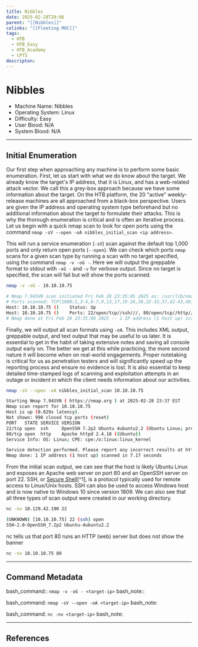 ```yaml
---
title: Nibbles
date: 2025-02-28T20:06
parent: "[[Nibbles]]"
colinks: "[[Fleeting MOC]]"
tags:
  - HTB
  - HTB_Easy
  - HTB_Academy
  - CPTS
descripton:
---
```


# Nibbles


- Machine Name: Nibbles
- Operating System: Linux
- Difficulty: Easy
- User Blood: N/A
- System Blood: N/A
---
## Initial Enumeration
Our first step when approaching any machine is to perform some basic enumeration. First, let us start with what we do know about the target. We already know the target's IP address, that it is Linux, and has a web-related attack vector. We call this a grey-box approach because we have some information about the target. On the HTB platform, the 20 "active" weekly-release machines are all approached from a black-box perspective. Users are given the IP address and operating system type beforehand but no additional information about the target to formulate their attacks. This is why the thorough enumeration is critical and is often an iterative process. Let us begin with a quick nmap scan to look for open ports using the command `nmap -sV --open -oA nibbles_initial_scan <ip address>`. 

This will run a service enumeration (`-sV`) scan against the default top 1,000 ports and only return open ports (`--open`). We can check which ports `nmap` scans for a given scan type by running a scan with no target specified, using the command `nmap -v -oG -`. Here we will output the greppable format to stdout with `-oG -` and `-v` for verbose output. Since no target is specified, the scan will fail but will show the ports scanned.

 
```bash
nmap -v -oG - 10.10.10.75
```

```bash
# Nmap 7.94SVN scan initiated Fri Feb 28 23:35:05 2025 as: /usr/lib/nmap/nmap --privileged -v -oG - 10.10.10.75
# Ports scanned: TCP(1000;1,3-4,6-7,9,13,17,19-26,30,32-33,37,42-43,49,53,70,79-85,88-90,99-100,106,109-111,113,119,125,135,139,143-144,146,161,163,179,199,211-212,222,254-256,259,264,280,301,306,311,340,366,389,406-407,416-417,425,427,443-445,458,464-465,481,497,500,512-515,524,541,543-545,548,554-555,563,587,593,616-617,625,631,636,646,648,666-668,683,687,691,700,705,711,714,720,722,726,749,765,777,783,787,800-801,808,843,873,880,888,898,900-903,911-912,981,987,990,992-993,995,999-1002,1007,1009-1011,1021-1100,1102,1104-1108,1110-1114,1117,1119,1121-1124,1126,1130-1132,1137-1138,1141,1145,1147-1149,1151-1152,1154,1163-1166,1169,1174-1175,1183,1185-1187,1192,1198-1199,1201,1213,1216-1218,1233-1234,1236,1244,1247-1248,1259,1271-1272,1277,1287,1296,1300-1301,1309-1311,1322,1328,1334,1352,1417,1433-1434,1443,1455,1461,1494,1500-1501,1503,1521,1524,1533,1556,1580,1583,1594,1600,1641,1658,1666,1687-1688,1700,1717-1721,1723,1755,1761,1782-1783,1801,1805,1812,1839-1840,1862-1864,1875,1900,1914,1935,1947,1971-1972,1974,1984,1998-2010,2013,2020-2022,2030,2033-2035,2038,2040-2043,2045-2049,2065,2068,2099-2100,2103,2105-2107,2111,2119,2121,2126,2135,2144,2160-2161,2170,2179,2190-2191,2196,2200,2222,2251,2260,2288,2301,2323,2366,2381-2383,2393-2394,2399,2401,2492,2500,2522,2525,2557,2601-2602,2604-2605,2607-2608,2638,2701-2702,2710,2717-2718,2725,2800,2809,2811,2869,2875,2909-2910,2920,2967-2968,2998,3000-3001,3003,3005-3007,3011,3013,3017,3030-3031,3052,3071,3077,3128,3168,3211,3221,3260-3261,3268-3269,3283,3300-3301,3306,3322-3325,3333,3351,3367,3369-3372,3389-3390,3404,3476,3493,3517,3527,3546,3551,3580,3659,3689-3690,3703,3737,3766,3784,3800-3801,3809,3814,3826-3828,3851,3869,3871,3878,3880,3889,3905,3914,3918,3920,3945,3971,3986,3995,3998,4000-4006,4045,4111,4125-4126,4129,4224,4242,4279,4321,4343,4443-4446,4449,4550,4567,4662,4848,4899-4900,4998,5000-5004,5009,5030,5033,5050-5051,5054,5060-5061,5080,5087,5100-5102,5120,5190,5200,5214,5221-5222,5225-5226,5269,5280,5298,5357,5405,5414,5431-5432,5440,5500,5510,5544,5550,5555,5560,5566,5631,5633,5666,5678-5679,5718,5730,5800-5802,5810-5811,5815,5822,5825,5850,5859,5862,5877,5900-5904,5906-5907,5910-5911,5915,5922,5925,5950,5952,5959-5963,5987-5989,5998-6007,6009,6025,6059,6100-6101,6106,6112,6123,6129,6156,6346,6389,6502,6510,6543,6547,6565-6567,6580,6646,6666-6669,6689,6692,6699,6779,6788-6789,6792,6839,6881,6901,6969,7000-7002,7004,7007,7019,7025,7070,7100,7103,7106,7200-7201,7402,7435,7443,7496,7512,7625,7627,7676,7741,7777-7778,7800,7911,7920-7921,7937-7938,7999-8002,8007-8011,8021-8022,8031,8042,8045,8080-8090,8093,8099-8100,8180-8181,8192-8194,8200,8222,8254,8290-8292,8300,8333,8383,8400,8402,8443,8500,8600,8649,8651-8652,8654,8701,8800,8873,8888,8899,8994,9000-9003,9009-9011,9040,9050,9071,9080-9081,9090-9091,9099-9103,9110-9111,9200,9207,9220,9290,9415,9418,9485,9500,9502-9503,9535,9575,9593-9595,9618,9666,9876-9878,9898,9900,9917,9929,9943-9944,9968,9998-10004,10009-10010,10012,10024-10025,10082,10180,10215,10243,10566,10616-10617,10621,10626,10628-10629,10778,11110-11111,11967,12000,12174,12265,12345,13456,13722,13782-13783,14000,14238,14441-14442,15000,15002-15004,15660,15742,16000-16001,16012,16016,16018,16080,16113,16992-16993,17877,17988,18040,18101,18988,19101,19283,19315,19350,19780,19801,19842,20000,20005,20031,20221-20222,20828,21571,22939,23502,24444,24800,25734-25735,26214,27000,27352-27353,27355-27356,27715,28201,30000,30718,30951,31038,31337,32768-32785,33354,33899,34571-34573,35500,38292,40193,40911,41511,42510,44176,44442-44443,44501,45100,48080,49152-49161,49163,49165,49167,49175-49176,49400,49999-50003,50006,50300,50389,50500,50636,50800,51103,51493,52673,52822,52848,52869,54045,54328,55055-55056,55555,55600,56737-56738,57294,57797,58080,60020,60443,61532,61900,62078,63331,64623,64680,65000,65129,65389) UDP(0;) SCTP(0;) PROTOCOLS(0;)
Host: 10.10.10.75 ()    Status: Up
Host: 10.10.10.75 ()    Ports: 22/open/tcp//ssh///, 80/open/tcp//http///        Ignored State: closed (998)
# Nmap done at Fri Feb 28 23:35:06 2025 -- 1 IP address (1 host up) scanned in 0.73 seconds
```

Finally, we will output all scan formats using `-oA`. This includes XML output, greppable output, and text output that may be useful to us later. It is essential to get in the habit of taking extensive notes and saving all console output early on. The better we get at this while practicing, the more second nature it will become when on real-world engagements. Proper notetaking is critical for us as penetration testers and will significantly speed up the reporting process and ensure no evidence is lost. It is also essential to keep detailed time-stamped logs of scanning and exploitation attempts in an outage or incident in which the client needs information about our activities.

```bash
nmap -sV --open -oA nibbles_initial_scan 10.10.10.75
```

```bash
Starting Nmap 7.94SVN ( https://nmap.org ) at 2025-02-28 23:37 EST
Nmap scan report for 10.10.10.75
Host is up (0.029s latency).
Not shown: 998 closed tcp ports (reset)
PORT   STATE SERVICE VERSION
22/tcp open  ssh     OpenSSH 7.2p2 Ubuntu 4ubuntu2.2 (Ubuntu Linux; protocol 2.0)
80/tcp open  http    Apache httpd 2.4.18 ((Ubuntu))
Service Info: OS: Linux; CPE: cpe:/o:linux:linux_kernel

Service detection performed. Please report any incorrect results at https://nmap.org/submit/ .
Nmap done: 1 IP address (1 host up) scanned in 7.17 seconds
```

From the initial scan output, we can see that the host is likely Ubuntu Linux and exposes an Apache web server on port 80 and an OpenSSH server on port 22. SSH, or [Secure Shell](https://en.wikipedia.org/wiki/SSH_(Secure_Shell))[^1], is a protocol typically used for remote access to Linux/Unix hosts. SSH can also be used to access Windows host and is now native to Windows 10 since version 1809. We can also see that all three types of scan output were created in our working directory.

```bash
nc -nv 10.129.42.190 22
```

```bash
(UNKNOWN) [10.10.10.75] 22 (ssh) open
SSH-2.0-OpenSSH_7.2p2 Ubuntu-4ubuntu2.2
```

nc tells us that port 80 runs an HTTP (web) server but does not show the banner

```bash
nc -nv 10.10.10.75 80
```

---
## Command Metadata

bash_command:: `nmap -v -oG - <target-ip>`
bash_note:: 

bash_command: `nmap -sV --open -oA <target-ip>`
bash_note:

bash_command: `nc -nv <target-ip>`
bash_note:

---

## References

[^1]: https://en.wikipedia.org/wiki/SSH_(Secure_Shell)